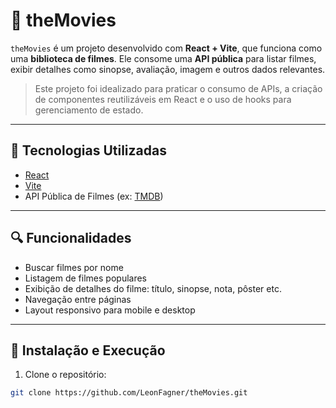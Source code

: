 # 🎥 theMovies

`theMovies` é um projeto desenvolvido com **React + Vite**, que funciona como uma **biblioteca de filmes**. Ele consome uma **API pública** para listar filmes, exibir detalhes como sinopse, avaliação, imagem e outros dados relevantes.

> Este projeto foi idealizado para praticar o consumo de APIs, a criação de componentes reutilizáveis em React e o uso de hooks para gerenciamento de estado.

---

## 🚀 Tecnologias Utilizadas

- [React](https://reactjs.org/)
- [Vite](https://vitejs.dev/)
- API Pública de Filmes (ex: [TMDB](https://www.themoviedb.org/))

---

## 🔍 Funcionalidades

- Buscar filmes por nome
- Listagem de filmes populares
- Exibição de detalhes do filme: título, sinopse, nota, pôster etc.
- Navegação entre páginas
- Layout responsivo para mobile e desktop

---

## 🧪 Instalação e Execução

1. Clone o repositório:

```bash
git clone https://github.com/LeonFagner/theMovies.git
